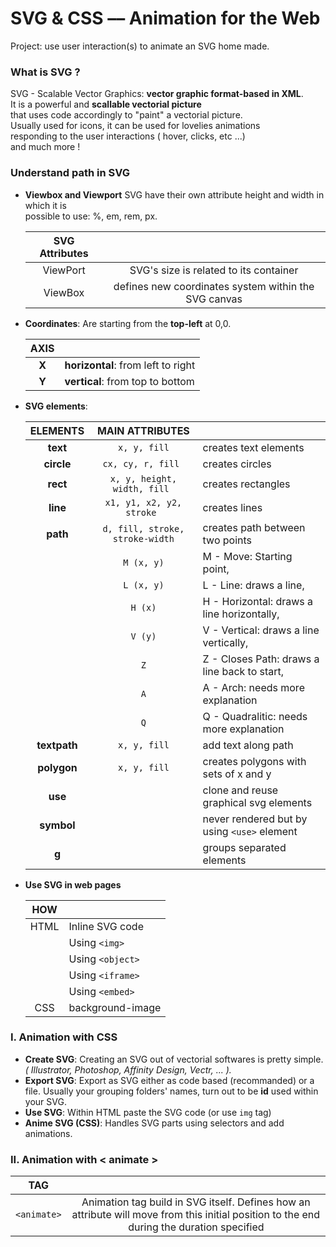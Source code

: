 # SVG & CSS –– Animation for the Web
Project: use user interaction(s) to animate an SVG home made.

<!-- <img src="./" height="450" alt=" GIF" style="margin: 0 35%"> -->

### What is SVG ?
SVG - Scalable Vector Graphics: **vector graphic format-based in XML**.  
It is a powerful and **scallable vectorial picture**  
that uses code accordingly to "paint" a vectorial picture.  
Usually used for icons, it can be used for lovelies animations  
responding to the user  interactions ( hover, clicks, etc ...)  
and much more !

### Understand path in SVG
- **Viewbox and Viewport**
    SVG have their own attribute height and width in which it is  
    possible to use: %, em, rem, px.  
    
    | SVG Attributes |  |  
    |:-------:|:--------:|
    | ViewPort | SVG's size is related to its container
    | ViewBox | defines new coordinates system within the SVG canvas |
- **Coordinates**:
    Are starting from the **top-left** at 0,0.  
    
    | AXIS          |                                |
    |:-------------:|--------------------------------|
    | **X**             | **horizontal**: from left to right |
    | **Y**             | **vertical**: from top to bottom   |
- **SVG elements**:  

    |    ELEMENTS   |MAIN ATTRIBUTES|                |
    |:-------------:|:-------:|----------------|
    | **text**      |```x, y, fill```| creates text elements |
    | **circle**    |```cx, cy, r, fill ```| creates circles       |
    | **rect**      |```x, y, height, width, fill ```| creates rectangles    |
    | **line**      |```x1, y1, x2, y2, stroke ```| creates lines         |
    | **path**      |```d, fill, stroke, stroke-width```| creates path between two points |
    |       |```M (x, y)```| M - Move: Starting point, |
    ||```L (x, y)```| L - Line: draws a line, |
    ||```H (x)```| H - Horizontal: draws a line horizontally, |
    ||```V (y)```| V - Vertical: draws a line vertically, |
    ||```Z```| Z - Closes Path: draws a line back to start, |
    ||```A```| A - Arch: needs more explanation |
    ||```Q```| Q - Quadralitic: needs more explanation |
    | **textpath**  |```x, y, fill```| add text along path         |
    | **polygon**   |```x, y, fill```| creates polygons with sets of x and y |
    | **use** || clone and reuse graphical svg elements |
    | **symbol**|| never rendered but by using ```<use>``` element |
    | **g**|       | groups separated elements |

- **Use SVG in web pages**  

    | HOW | |
    |:---:|:---|
    | HTML | Inline SVG code |
    |  | Using ```<img>``` |
    |  | Using ```<object>``` |
    |  | Using ```<iframe>``` |
    |  | Using ```<embed>``` |
    | CSS | background-image |


### I. Animation with CSS
- **Create SVG**: Creating an SVG out of vectorial softwares is pretty simple.  
*( Illustrator, Photoshop, Affinity Design, Vectr, ... ).* 
- **Export SVG**: Export as SVG either as code based (recommanded) or a file.
Usually your grouping folders' names, turn out to be **id** used within your SVG.
- **Use SVG**: Within HTML paste the SVG code (or use ```img``` tag)
- **Anime SVG (CSS)**: Handles SVG parts using selectors and add animations.


### II. Animation with < animate >
| TAG ||
|:--:|:--:|
|```<animate>```| Animation tag build in SVG itself. Defines how an attribute will move from this initial position to the end during the duration specified |
